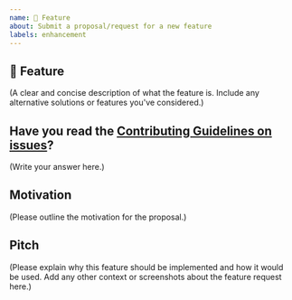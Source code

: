 ```yaml
---
name: 🚀 Feature
about: Submit a proposal/request for a new feature
labels: enhancement
---
```


## 🚀 Feature

(A clear and concise description of what the feature is. Include any alternative solutions or features you've considered.)

## Have you read the [Contributing Guidelines on issues](https://github.com/aragon/aragon-cli/blob/master/CONTRIBUTING.md#ways-to-contribute)?

(Write your answer here.)

## Motivation

(Please outline the motivation for the proposal.)

## Pitch

(Please explain why this feature should be implemented and how it would be used. Add any other context or screenshots about the feature request here.)
